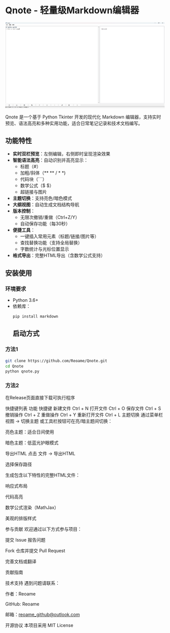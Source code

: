 # Qnote - 轻量级Markdown编辑器

![界面截图](p1.png) 

Qnote 是一个基于 Python Tkinter 开发的现代化 Markdown 编辑器，支持实时预览、语法高亮和多种实用功能，适合日常笔记记录和技术文档编写。

## 功能特性

- **实时双栏预览**：左侧编辑，右侧即时呈现渲染效果
- **智能语法高亮**：自动识别并高亮显示：
  - 标题（#）
  - 加粗/斜体（** ** / * *)
  - 代码块（```）
  - 数学公式（$ $）
  - 超链接与图片
- **主题切换**：支持亮色/暗色模式
- **大纲视图**：自动生成文档结构导航
- **版本控制**：
  - 无限次撤销/重做（Ctrl+Z/Y）
  - 自动保存功能（每30秒）
- **便捷工具**：
  - 一键插入常用元素（标题/链接/图片等）
  - 查找替换功能（支持全局替换）
  - 字数统计与光标位置显示
- **格式导出**：完整HTML导出（含数学公式支持）


## 安装使用

### 环境要求
- Python 3.6+
- 依赖库：
  ```bash
  pip install markdown
  ```
  ## 启动方式

### 方法1
```bash
git clone https://github.com/Reoame/Qnote.git
cd Qnote
python qnote.py
```
### 方法2

在Release页面直接下载可执行程序

快捷键列表
功能	快捷键
新建文件	Ctrl + N
打开文件	Ctrl + O
保存文件	Ctrl + S
撤销操作	Ctrl + Z
重做操作	Ctrl + Y
重新打开文件	Ctrl + L
主题切换
通过菜单栏 视图 → 切换主题 或工具栏按钮可在亮/暗主题间切换：

亮色主题：适合日间使用

暗色主题：低蓝光护眼模式

导出HTML
点击 文件 → 导出HTML

选择保存路径

生成包含以下特性的完整HTML文件：

响应式布局

代码高亮

数学公式渲染（MathJax）

美观的排版样式

参与贡献
欢迎通过以下方式参与项目：

提交 Issue 报告问题

Fork 仓库并提交 Pull Request

完善文档或翻译

贡献指南

技术支持
遇到问题请联系：

作者：Reoame

GitHub: Reoame

邮箱：reoame_github@outlook.com

开源协议
本项目采用 MIT License

